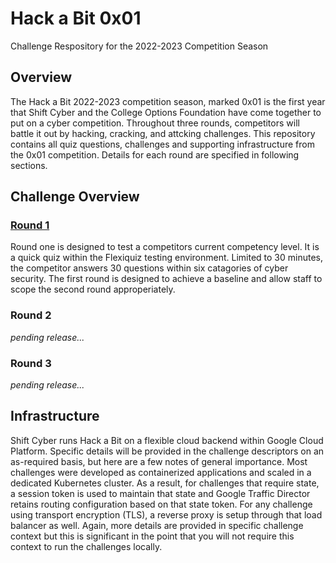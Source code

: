 # Hack a Bit 0x01
Challenge Respository for the 2022-2023 Competition Season


## Overview
The Hack a Bit 2022-2023 competition season, marked 0x01 is the first year that Shift Cyber and the College Options Foundation have come together to put on a cyber competition. Throughout three rounds, competitors will battle it out by hacking, cracking, and attcking challenges. This repository contains all quiz questions, challenges and supporting infrastructure from the 0x01 competition. Details for each round are specified in following sections.


## Challenge Overview
### [Round 1](./round_1)
Round one is designed to test a competitors current competency level. It is a quick quiz within the Flexiquiz testing environment. Limited to 30 minutes, the competitor answers 30 questions within six catagories of cyber security. The first round is designed to achieve a baseline and allow staff to scope the second round approperiately.

### Round 2
*pending release...*

### Round 3
*pending release...*


## Infrastructure
Shift Cyber runs Hack a Bit on a flexible cloud backend within Google Cloud Platform. Specific details will be provided in the challenge descriptors on an as-required basis, but here are a few notes of general importance. Most challenges were developed as containerized applications and scaled in a dedicated Kubernetes cluster. As a result, for challenges that require state, a session token is used to maintain that state and Google Traffic Director retains routing configuration based on that state token. For any challenge using transport encryption (TLS), a reverse proxy is setup through that load balancer as well. Again, more details are provided in specific challenge context but this is significant in the point that you will not require this context to run the challenges locally.
